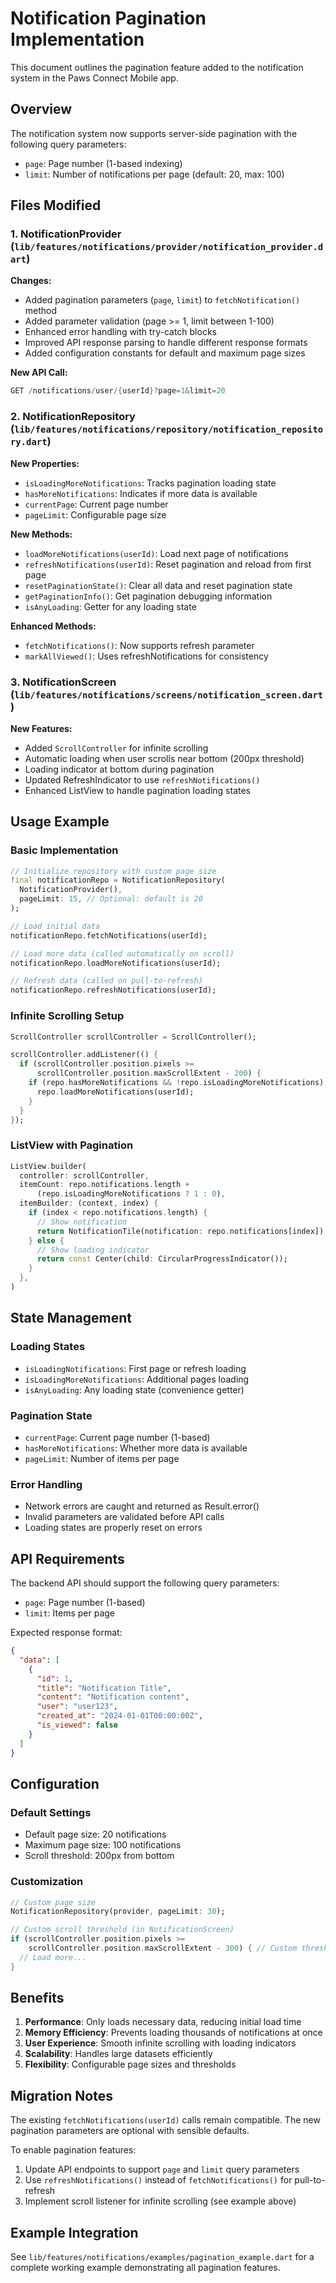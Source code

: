 # Notification Pagination Implementation

This document outlines the pagination feature added to the notification system in the Paws Connect Mobile app.

## Overview

The notification system now supports server-side pagination with the following query parameters:

- `page`: Page number (1-based indexing)
- `limit`: Number of notifications per page (default: 20, max: 100)

## Files Modified

### 1. NotificationProvider (`lib/features/notifications/provider/notification_provider.dart`)

**Changes:**

- Added pagination parameters (`page`, `limit`) to `fetchNotification()` method
- Added parameter validation (page >= 1, limit between 1-100)
- Enhanced error handling with try-catch blocks
- Improved API response parsing to handle different response formats
- Added configuration constants for default and maximum page sizes

**New API Call:**

```dart
GET /notifications/user/{userId}?page=1&limit=20
```

### 2. NotificationRepository (`lib/features/notifications/repository/notification_repository.dart`)

**New Properties:**

- `isLoadingMoreNotifications`: Tracks pagination loading state
- `hasMoreNotifications`: Indicates if more data is available
- `currentPage`: Current page number
- `pageLimit`: Configurable page size

**New Methods:**

- `loadMoreNotifications(userId)`: Load next page of notifications
- `refreshNotifications(userId)`: Reset pagination and reload from first page
- `resetPaginationState()`: Clear all data and reset pagination state
- `getPaginationInfo()`: Get pagination debugging information
- `isAnyLoading`: Getter for any loading state

**Enhanced Methods:**

- `fetchNotifications()`: Now supports refresh parameter
- `markAllViewed()`: Uses refreshNotifications for consistency

### 3. NotificationScreen (`lib/features/notifications/screens/notification_screen.dart`)

**New Features:**

- Added `ScrollController` for infinite scrolling
- Automatic loading when user scrolls near bottom (200px threshold)
- Loading indicator at bottom during pagination
- Updated RefreshIndicator to use `refreshNotifications()`
- Enhanced ListView to handle pagination loading states

## Usage Example

### Basic Implementation

```dart
// Initialize repository with custom page size
final notificationRepo = NotificationRepository(
  NotificationProvider(),
  pageLimit: 15, // Optional: default is 20
);

// Load initial data
notificationRepo.fetchNotifications(userId);

// Load more data (called automatically on scroll)
notificationRepo.loadMoreNotifications(userId);

// Refresh data (called on pull-to-refresh)
notificationRepo.refreshNotifications(userId);
```

### Infinite Scrolling Setup

```dart
ScrollController scrollController = ScrollController();

scrollController.addListener(() {
  if (scrollController.position.pixels >=
      scrollController.position.maxScrollExtent - 200) {
    if (repo.hasMoreNotifications && !repo.isLoadingMoreNotifications) {
      repo.loadMoreNotifications(userId);
    }
  }
});
```

### ListView with Pagination

```dart
ListView.builder(
  controller: scrollController,
  itemCount: repo.notifications.length +
      (repo.isLoadingMoreNotifications ? 1 : 0),
  itemBuilder: (context, index) {
    if (index < repo.notifications.length) {
      // Show notification
      return NotificationTile(notification: repo.notifications[index]);
    } else {
      // Show loading indicator
      return const Center(child: CircularProgressIndicator());
    }
  },
)
```

## State Management

### Loading States

- `isLoadingNotifications`: First page or refresh loading
- `isLoadingMoreNotifications`: Additional pages loading
- `isAnyLoading`: Any loading state (convenience getter)

### Pagination State

- `currentPage`: Current page number (1-based)
- `hasMoreNotifications`: Whether more data is available
- `pageLimit`: Number of items per page

### Error Handling

- Network errors are caught and returned as Result.error()
- Invalid parameters are validated before API calls
- Loading states are properly reset on errors

## API Requirements

The backend API should support the following query parameters:

- `page`: Page number (1-based)
- `limit`: Items per page

Expected response format:

```json
{
  "data": [
    {
      "id": 1,
      "title": "Notification Title",
      "content": "Notification content",
      "user": "user123",
      "created_at": "2024-01-01T00:00:00Z",
      "is_viewed": false
    }
  ]
}
```

## Configuration

### Default Settings

- Default page size: 20 notifications
- Maximum page size: 100 notifications
- Scroll threshold: 200px from bottom

### Customization

```dart
// Custom page size
NotificationRepository(provider, pageLimit: 30);

// Custom scroll threshold (in NotificationScreen)
if (scrollController.position.pixels >=
    scrollController.position.maxScrollExtent - 300) { // Custom threshold
  // Load more...
}
```

## Benefits

1. **Performance**: Only loads necessary data, reducing initial load time
2. **Memory Efficiency**: Prevents loading thousands of notifications at once
3. **User Experience**: Smooth infinite scrolling with loading indicators
4. **Scalability**: Handles large datasets efficiently
5. **Flexibility**: Configurable page sizes and thresholds

## Migration Notes

The existing `fetchNotifications(userId)` calls remain compatible. The new pagination parameters are optional with sensible defaults.

To enable pagination features:

1. Update API endpoints to support `page` and `limit` query parameters
2. Use `refreshNotifications()` instead of `fetchNotifications()` for pull-to-refresh
3. Implement scroll listener for infinite scrolling (see example above)

## Example Integration

See `lib/features/notifications/examples/pagination_example.dart` for a complete working example demonstrating all pagination features.
